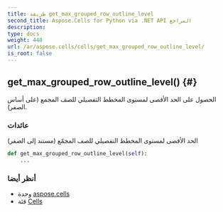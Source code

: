 ```yaml
---
title: طريقة get_max_grouped_row_outline_level
second_title: Aspose.Cells for Python via .NET API المراجع
description:
type: docs
weight: 440
url: /ar/aspose.cells/cells/get_max_grouped_row_outline_level/
is_root: false
---
```

##  get_max_grouped_row_outline_level() {#}
الحصول على الحد الأقصى لمستوى المخطط التفصيلي للصف المجمع (على أساس الصفر).


###  عائدات

الحد الأقصى لمستوى المخطط التفصيلي للصف المجمّع (مستند إلى الصفر)


```python
def get_max_grouped_row_outline_level(self):
    ...
```





###  أنظر أيضا
* وحدة [aspose.cells](../../)
* فئة [Cells](/cells/python-net/ar/aspose.cells/cells)
